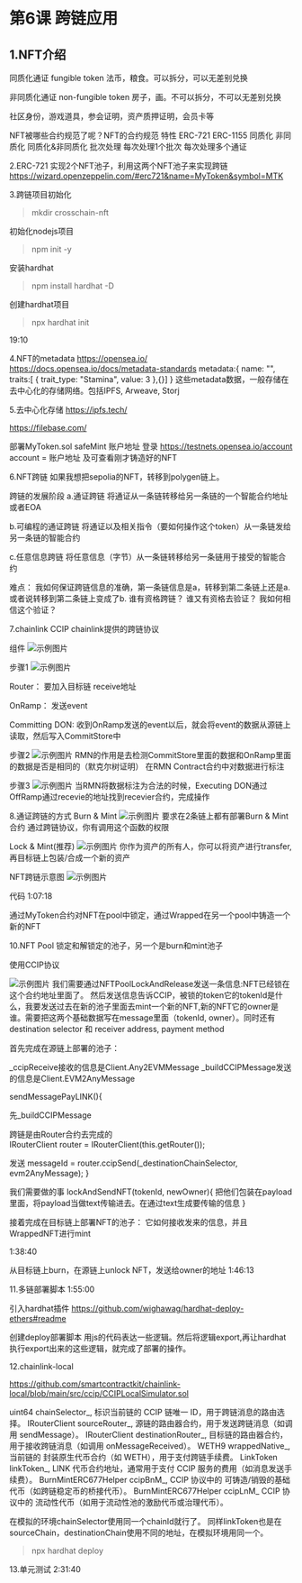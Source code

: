 # 第6课 跨链应用
## 1.NFT介绍
同质化通证 fungible token
法币，粮食。可以拆分，可以无差别兑换

非同质化通证  non-fungible token
房子，画。不可以拆分，不可以无差别兑换

社区身份，游戏道具，参会证明，资产质押证明，会员卡等

NFT被哪些合约规范了呢？NFT的合约规范
特性          ERC-721         ERC-1155
同质化        非同质化          同质化&非同质化
批次处理      每次处理1个批次    每次处理多个通证

2.ERC-721
实现2个NFT池子，利用这两个NFT池子来实现跨链
https://wizard.openzeppelin.com/#erc721&name=MyToken&symbol=MTK

3.跨链项目初始化
>mkdir crosschain-nft

初始化nodejs项目
>npm init -y

安装hardhat
>npm install hardhat -D

创建hardhat项目
>npx hardhat init

19:10


4.NFT的metadata
https://opensea.io/
https://docs.opensea.io/docs/metadata-standards
metadata:{
    name: "",
    traits:[
        {
            trait_type: "Stamina",
            value: 3
        },{}]
}
这些metadata数据，一般存储在去中心化的存储网络。包括IPFS, Arweave, Storj

5.去中心化存储
https://ipfs.tech/

https://filebase.com/

部署MyToken.sol
safeMint 账户地址
登录
https://testnets.opensea.io/account
account = 账户地址
及可查看刚才铸造好的NFT

6.NFT跨链
如果我想把sepolia的NFT，转移到polygen链上。

跨链的发展阶段
a.通证跨链
将通证从一条链转移给另一条链的一个智能合约地址或者EOA

b.可编程的通证跨链
将通证以及相关指令（要如何操作这个token）从一条链发给另一条链的智能合约

c.任意信息跨链
将任意信息（字节）从一条链转移给另一条链用于接受的智能合约

难点：
我如何保证跨链信息的准确，第一条链信息是a，转移到第二条链上还是a.或者说转移到第二条链上变成了b.
谁有资格跨链？
谁又有资格去验证？
我如何相信这个验证？


7.chainlink CCIP
chainlink提供的跨链协议

组件
![示例图片](images/0.jpg)

步骤1
![示例图片](images/1.jpg)

Router：
要加入目标链
receive地址

OnRamp：
发送event

Committing DON:
收到OnRamp发送的event以后，就会将event的数据从源链上读取，然后写入CommitStore中

步骤2
![示例图片](images/2.png)
RMN的作用是去检测CommitStore里面的数据和OnRamp里面的数据是否是相同的（默克尔树证明）
在RMN Contract合约中对数据进行标注

步骤3
![示例图片](images/3.png)
当RMN将数据标注为合法的时候，Executing DON通过OffRamp通过recevie的地址找到recevier合约，完成操作


8.通证跨链的方式
Burn & Mint
![示例图片](images/4.png)
要求在2条链上都有部署Burn & Mint合约
通过跨链协议，你有调用这个函数的权限


Lock & Mint(推荐)
![示例图片](images/5.png)
你作为资产的所有人，你可以将资产进行transfer,再目标链上包装/合成一个新的资产


NFT跨链示意图
![示例图片](images/6.png)

代码
1:07:18

通过MyToken合约对NFT在pool中锁定，通过Wrapped在另一个pool中铸造一个新的NFT

10.NFT Pool
锁定和解锁定的池子，另一个是burn和mint池子

使用CCIP协议

![示例图片](images/6.png)
我们需要通过NFTPoolLockAndRelease发送一条信息:NFT已经锁在这个合约地址里面了。
然后发送信息告诉CCIP，被锁的token它的tokenId是什么，我要发送过去在新的池子里面去mint一个新的NFT,新的NFT它的owner是谁。需要把这两个基础数据写在message里面（tokenId, owner）。同时还有destination selector 和 receiver address, payment method


首先完成在源链上部署的池子：

_ccipReceive接收的信息是Client.Any2EVMMessage
_buildCCIPMessage发送的信息是Client.EVM2AnyMessage

sendMessagePayLINK(){

先_buildCCIPMessage

跨链是由Router合约去完成的        
IRouterClient router = IRouterClient(this.getRouter());

发送
messageId = router.ccipSend(_destinationChainSelector, evm2AnyMessage);
}

我们需要做的事
lockAndSendNFT(tokenId, newOwner){
    把他们包装在payload里面，将payload当做text传输进去。在通过text生成要传输的信息
}


接着完成在目标链上部署NFT的池子：
它如何接收发来的信息，并且WrappedNFT进行mint

1:38:40

从目标链上burn，在源链上unlock NFT，发送给owner的地址
1:46:13


11.多链部署脚本
1:55:00


引入hardhat插件
https://github.com/wighawag/hardhat-deploy-ethers#readme


创建deploy部署脚本
用js的代码表达一些逻辑。然后将逻辑export,再让hardhat执行export出来的这些逻辑，就完成了部署的操作。


12.chainlink-local

https://github.com/smartcontractkit/chainlink-local/blob/main/src/ccip/CCIPLocalSimulator.sol

uint64 chainSelector_,     标识当前链的 CCIP 链唯一 ID，用于跨链消息的路由选择。
IRouterClient sourceRouter_,     源链的路由器合约，用于发送跨链消息（如调用 sendMessage）。
IRouterClient destinationRouter_,    目标链的路由器合约，用于接收跨链消息（如调用 onMessageReceived）。
WETH9 wrappedNative_,      当前链的 封装原生代币合约（如 WETH），用于支付跨链手续费。
LinkToken linkToken_,      LINK 代币合约地址，通常用于支付 CCIP 服务的费用（如消息发送手续费）。
BurnMintERC677Helper ccipBnM_,  CCIP 协议中的 可铸造/销毁的基础代币（如跨链稳定币的桥接代币）。
BurnMintERC677Helper ccipLnM_   CCIP 协议中的 流动性代币（如用于流动性池的激励代币或治理代币）。

在模拟的环境chainSelector使用同一个chainId就行了。
同样linkToken也是在sourceChain，destinationChain使用不同的地址，在模拟环境用同一个。

>npx hardhat deploy


13.单元测试
2:31:40

